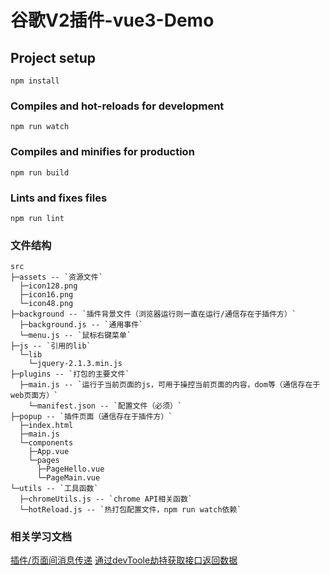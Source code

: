 # 谷歌V2插件-vue3-Demo

## Project setup

```
npm install
```

### Compiles and hot-reloads for development

```
npm run watch
```

### Compiles and minifies for production

```
npm run build
```

### Lints and fixes files

```
npm run lint
```

### 文件结构
```
src
├─assets -- `资源文件`
  ├─icon128.png
  ├─icon16.png
  └─icon48.png
├─background -- `插件背景文件（浏览器运行则一直在运行/通信存在于插件方）`
  ├─background.js -- `通用事件`
  └─menu.js -- `鼠标右键菜单`
├─js -- `引用的lib`
  └─lib
    └─jquery-2.1.3.min.js
├─plugins -- `打包的主要文件`
  ├─main.js -- `运行于当前页面的js，可用于操控当前页面的内容，dom等（通信存在于web页面方）`
    └─manifest.json -- `配置文件（必须）`
├─popup -- `插件页面（通信存在于插件方）`
  ├─index.html
  ├─main.js
  └─components
    ├─App.vue
    └─pages
      ├─PageHello.vue
      └─PageMain.vue
└─utils -- `工具函数`
  ├─chromeUtils.js -- `chrome API相关函数`
  └─hotReload.js -- `热打包配置文件，npm run watch依赖`
```
### 相关学习文档

[插件/页面间消息传递](https://blog.csdn.net/justdoshare/article/details/121667797)
[通过devToole劫持获取接口返回数据](https://blog.csdn.net/chantor7/article/details/124588045)
